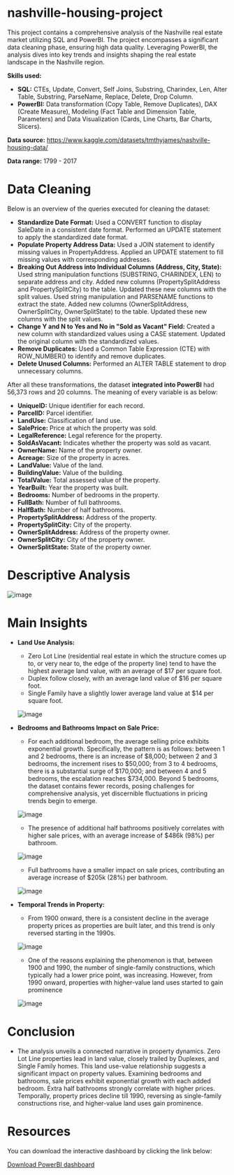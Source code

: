 # nashville-housing-project
This project contains a comprehensive analysis of the Nashville real estate market utilizing SQL and PowerBI. The project encompasses a significant data cleaning phase, ensuring high data quality. Leveraging PowerBI, the analysis dives into key trends and insights shaping the real estate landscape in the Nashville region.

**Skills used:** 
- **SQL:** CTEs, Update, Convert, Self Joins, Substring, Charindex, Len, Alter Table, Substring, ParseName, Replace, Delete, Drop Column.
- **PowerBI:** Data transformation (Copy Table, Remove Duplicates), DAX (Create Measure), Modeling (Fact Table and Dimension Table, Parameters) and Data Visualization (Cards, Line Charts, Bar Charts, Slicers).

**Data source:** https://www.kaggle.com/datasets/tmthyjames/nashville-housing-data/

**Data range:** 1799 - 2017

# Data Cleaning

Below is an overview of the queries executed for cleaning the dataset:

- **Standardize Date Format:** Used a CONVERT function to display SaleDate in a consistent date format. Performed an UPDATE statement to apply the standardized date format.
- **Populate Property Address Data:** Used a JOIN statement to identify missing values in PropertyAddress. Applied an UPDATE statement to fill missing values with corresponding addresses. 
- **Breaking Out Address into Individual Columns (Address, City, State):** Used string manipulation functions (SUBSTRING, CHARINDEX, LEN) to separate address and city. Added new columns (PropertySplitAddress and PropertySplitCity) to the table. Updated these new columns with the split values. Used string manipulation and PARSENAME functions to extract the state. Added new columns (OwnerSplitAddress, OwnerSplitCity, OwnerSplitState) to the table. Updated these new columns with the split values.
- **Change Y and N to Yes and No in "Sold as Vacant" Field:** Created a new column with standardized values using a CASE statement. Updated the original column with the standardized values.
- **Remove Duplicates:** Used a Common Table Expression (CTE) with ROW_NUMBER() to identify and remove duplicates.
- **Delete Unused Columns:** Performed an ALTER TABLE statement to drop unnecessary columns.


After all these transformations, the dataset **integrated into PowerBI** had 56,373 rows and 20 columns. The meaning of every variable is as below:

- **UniqueID:** Unique identifier for each record.
- **ParcelID:** Parcel identifier.
- **LandUse:** Classification of land use.
- **SalePrice:** Price at which the property was sold.
- **LegalReference:** Legal reference for the property.
- **SoldAsVacant:** Indicates whether the property was sold as vacant.
- **OwnerName:** Name of the property owner.
- **Acreage:** Size of the property in acres.
- **LandValue:** Value of the land.
- **BuildingValue:** Value of the building.
- **TotalValue:** Total assessed value of the property.
- **YearBuilt:** Year the property was built.
- **Bedrooms:** Number of bedrooms in the property.
- **FullBath:** Number of full bathrooms.
- **HalfBath:** Number of half bathrooms.
- **PropertySplitAddress:** Address of the property.
- **PropertySplitCity:** City of the property.
- **OwnerSplitAddress:** Address of the property owner.
- **OwnerSplitCity:** City of the property owner.
- **OwnerSplitState:** State of the property owner.

# Descriptive Analysis

![image](https://github.com/matiascherer/nashville-housing-project/assets/63814565/880f0dab-8853-4aab-a6d4-bbf5ba86621f)


# Main Insights

- **Land Use Analysis:**
  - Zero Lot Line (residential real estate in which the structure comes up to, or very near to, the edge of the property line) tend to have the highest average land value, with an average of $17 per square foot.
  - Duplex follow closely, with an average land value of $16 per square foot.
  - Single Family have a slightly lower average land value at $14 per square foot.
 
  ![image](https://github.com/matiascherer/nashville-housing-project/assets/63814565/ab370d91-2640-4438-adcd-5938e26cdad6)


- **Bedrooms and Bathrooms Impact on Sale Price:**
  - For each additional bedroom, the average selling price exhibits exponential growth. Specifically, the pattern is as follows: between 1 and 2 bedrooms, there is an increase of $8,000; between 2 and 3 bedrooms, the increment rises to $50,000; from 3 to 4 bedrooms, there is a substantial surge of $170,000; and between 4 and 5 bedrooms, the escalation reaches $734,000. Beyond 5 bedrooms, the dataset contains fewer records, posing challenges for comprehensive analysis, yet discernible fluctuations in pricing trends begin to emerge.

  ![image](https://github.com/matiascherer/nashville-housing-project/assets/63814565/a3219769-38f3-444a-be5f-b8815b416d6c) 

  - The presence of additional half bathrooms positively correlates with higher sale prices, with an average increase of $486k (98%) per bathroom.

  ![image](https://github.com/matiascherer/nashville-housing-project/assets/63814565/242bbd2b-1f26-4d21-86cc-799450cd23c3)

  - Full bathrooms have a smaller impact on sale prices, contributing an average increase of $205k (28%) per bathroom.

  ![image](https://github.com/matiascherer/nashville-housing-project/assets/63814565/450280b1-7aa7-4883-b572-f4035e2b7b19)

- **Temporal Trends in Property:**
  - From 1900 onward, there is a consistent decline in the average property prices as properties are built later, and this trend is only reversed starting in the 1990s.  

  ![image](https://github.com/matiascherer/nashville-housing-project/assets/63814565/0f44c45c-713c-460a-918c-6409bd47485a)


  - One of the reasons explaining the phenomenon is that, between 1900 and 1990, the number of single-family constructions, which typically had a lower price point, was increasing. However, from 1990 onward, properties with higher-value land uses started to gain prominence

  ![image](https://github.com/matiascherer/nashville-housing-project/assets/63814565/108145f8-361b-4f62-94eb-35712f7c5b78)


# Conclusion

- The analysis unveils a connected narrative in property dynamics. Zero Lot Line properties lead in land value, closely trailed by Duplexes, and Single Family homes. This land use-value relationship suggests a significant impact on property values. Examining bedrooms and bathrooms, sale prices exhibit exponential growth with each added bedroom. Extra half bathrooms strongly correlate with higher prices. Temporally, property prices decline till 1990, reversing as single-family constructions rise, and higher-value land uses gain prominence.


# Resources

You can download the interactive dashboard by clicking the link below:

[Download PowerBI dashboard](https://github.com/matiascherer/nashville-housing-project/blob/main/NashVilleHousing.pbix)
